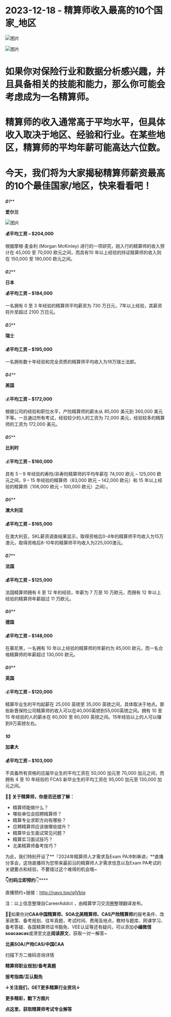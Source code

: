 # 2023-12-18 - 精算师收入最高的10个国家_地区

![图片](https://mmbiz.qpic.cn/mmbiz_jpg/mK3FpI9af4kg4PH3You8v1p2s4zAl35ZxNnxg0MdNmVTvH2IJcatox7FnBcNAnYE4JN8ZPBDeK1yLvRwqaptmA/640?wx_fmt=jpeg&wxfrom=5&wx_lazy=1&wx_co=1&tp=webp)

![图片](https://mmbiz.qpic.cn/mmbiz_gif/mK3FpI9af4kg4PH3You8v1p2s4zAl35ZQkpnCFrL4sxibTsCHduia44N0WRpw0ibe62rGfxowYB0ZzQROPDAlhh3Q/640?wx_fmt=gif&wxfrom=5&wx_lazy=1&tp=webp)

# 如果你对保险行业和数据分析感兴趣，并且具备相关的技能和能力，那么你可能会考虑成为一名精算师。

# 

# **精算师的收入通常高于平均水平，但具体收入取决于地区、经验和行业。在某些地区，精算师的平均年薪可能高达六位数。**

# 

# 今天，我们将为大家揭秘精算师薪资最高的10个最佳国家/地区，快来看看吧！

### 

***0****1***

**爱尔兰**

![图片](https://mmbiz.qpic.cn/sz_mmbiz_png/mK3FpI9af4mMAgubTicUYN9iccWjJNDPibT3Ezb5e5LrcZ9Z9bjn3dCZZDoRT79QorerABnZlcGbNTCoXiabh3Gdcw/640?wx_fmt=png&tp=webp&wxfrom=5&wx_lazy=1)

**💰平均工资 – $204,000**

根据摩根·麦金利 (Morgan McKinley) 进行的一项研究，刚入行的精算师的收入预计在 45,000 至 70,000 欧元之间，而具有10 年以上经验的持证精算师的收入则在 150,000 至 180,000 欧元之间。

### 

***0****2***

**日本**


**💰平均工资 – $184,000**

一名拥有 0 至 3 年经验的精算师平均薪资为 730 万日元，7年以上经验，其薪资将升至超过 2100 万日元。

### 

***0****3***

**瑞士**

### 


**💰平均工资 – $195,000**

一名拥有数十年经验和完全资质的精算师平均收入为18万瑞士法郎。

### 

***0****4***

**美国**

### 


💰**平均工资 – $172,000**

根据公司的经验和职位水平，产险精算师的薪水从 85,000 美元到 360,000 美元不等。一旦通过所有考试，经验较少的人的工资为 72,000 美元，经验较多的精算师的工资为 172,000 美元。

### 

***0****5***

**比利时**

### 


💰**平均工资 – $160,000**

具有 5 – 9 年经验的寿险/非寿险精算师的平均年薪在 74,000 欧元 – 125,000 欧元之间，9 – 15 年经验的精算师（83,000 欧元 – 142,000 欧元）和 15 年以上经验的精算师（106,000 欧元 – 100,000 欧元）之间）。

  
  

### 

***0****6***

**澳大利亚**

### 


**💰平均工资 – $165,000**

在澳大利亚，SKL薪资调查结果显示，取得资格后0-4年的精算师平均收入为15万澳元，取得资格后8-10年的精算师平均收入为225,000澳元。

### 

***0****7***

**法国**

### 


**💰平均工资 – $125,000**

法国精算师拥有 6 至 12 年的经验，年薪为 7 万至 10 万欧元，而拥有 12 年以上经验的精算师年薪超过 11 万欧元。

### 

***0****8***

**德国**

### 


**💰平均工资 – $148,000**

在慕尼黑，一名拥有 10 年以上经验的精算师的年薪约为 85,000 欧元，而一名合格精算师的年薪超过 130,000 欧元。

### 

***0****9***

**英国**

### 


💰**平均工资 – $120,000**

精算毕业生的平均起薪在 25,000 英镑至 35,000 英镑之间，具体取决于地点。那些新晋保险公司精算师的收入可以在40,000英镑到55,000英镑之间。拥有 10 至 15 年经验的人的薪水在 60,000 至 80,000 英镑之间。15年经验以上的人可以赚到9万英镑左右。

### 

***10***

**加拿大**

### 


**💰平均工资 – $103,000**

不具备所有资格的应届毕业生的平均工资在 50,000 加元至 70,000 加元之间，而拥有 4 至 10 年经验的 FCAS 新毕业生的平均工资在 95,000 加元至 130,000 加元之间。

**🤷‍♀️ 关于精算师，你是否还想了解：**

* 精算师能做什么？
* 哪些单位会招聘精算师？
* 精算专业求职方向有哪些？
* 应聘精算师应该做哪些提升？
* 精算毕业生面试常见问题？
* 精算实习面试技巧？
* 北美精算师备考技巧？

为此，我们特别开设了**『2024年精算师人才需求及Exam PA冲刺串讲』**直播分享会，这场直播将为您带来最前沿的精算师人才需求信息以及Exam PA考试的关键要点和经验，不要错过这个难得的机会哦~

**👇扫码立即预约**👇****


直播预约+链接：http://navo.top/qIVbiq

注：以上信息整理自CareerAddict ，由精算学习交流圈整理翻译发布。

**💁‍♀️**如果你对**CAA中国精算师、SOA北美精算师、CAS产险精算师**的报考条件、改革政策、备考规划、往年真题，考试时间、费用及地点，教材与题库、网课学习、备考答疑、各国精算师证书豁免、VEE认证等还有疑问，可以添加**小编微信soacaacas**或滑至文底**阅读原文**，获取一对一解答~

**北美SOA/产险CAS/中国CAA**

扫描下方二维码咨询详情


**精算师职业规划/备考真题**

**报考指南/互认豁免**

**↓关注我们，GET更多精算行业资讯↓**



**更多精彩，戳下方图片**


[](http://mp.weixin.qq.com/s?__biz=Mzg5ODgxNDE0NQ==&mid=2247496095&idx=1&sn=1652ad043d7583602c430bfc3007aac3&chksm=c05e6831f729e127b771f250531ddbc5e5fa382e199b4a6f49c73a6c8a3b21102ab8fe3e879f&scene=21#wechat_redirect)

[](http://mp.weixin.qq.com/s?__biz=Mzg5ODgxNDE0NQ==&mid=2247493501&idx=1&sn=7620e474746373a659fe5ef89fbb7cd2&chksm=c05e7ed3f729f7c511ae682b3857e983df48e50f8605ed66cb2ef2297a4871ede24978a97033&scene=21#wechat_redirect)

[](http://mp.weixin.qq.com/s?__biz=Mzg5ODgxNDE0NQ==&mid=2247485880&idx=1&sn=0ba2bf0e4451dec32a929e06b118121c&chksm=c05d9016f72a1900fe9894195b322250dec7c7456ca30c5cce94ae6819d30bc65094e2e2719d&scene=21#wechat_redirect)

[](http://mp.weixin.qq.com/s?__biz=Mzg5ODgxNDE0NQ==&mid=2247483716&idx=1&sn=e1df2885756e4f4a72d0567ffa4690bb&chksm=c05d98eaf72a11fca6a29c8eb62754a0b92898373d1de868332308fafe026d4c456fc0f4653f&scene=21#wechat_redirect)

[](http://mp.weixin.qq.com/s?__biz=Mzg5ODgxNDE0NQ==&mid=2247484305&idx=1&sn=faae400b6a109a99b390d9cf3b2e4c29&chksm=c05d9a3ff72a1329c36d211fdd502501b728c1692d079cf95ee41fd0269002f7c72cffff1ad0&scene=21#wechat_redirect)




**点这里，获取精算师考试专业解答**